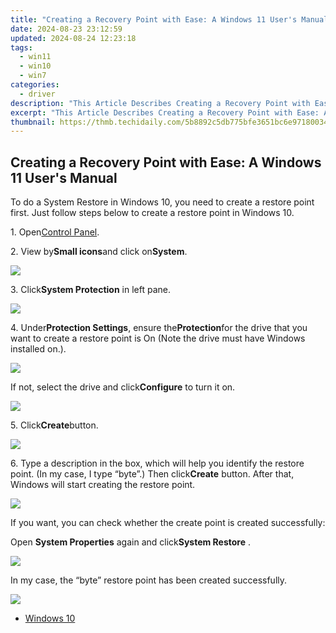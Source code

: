 ```yaml
---
title: "Creating a Recovery Point with Ease: A Windows 11 User's Manual"
date: 2024-08-23 23:12:59
updated: 2024-08-24 12:23:18
tags:
  - win11
  - win10
  - win7
categories:
  - driver
description: "This Article Describes Creating a Recovery Point with Ease: A Windows 11 User's Manual"
excerpt: "This Article Describes Creating a Recovery Point with Ease: A Windows 11 User's Manual"
thumbnail: https://thmb.techidaily.com/5b8892c5db775bfe3651bc6e97180034918a1871516139b779bbf46994cbed29.jpg
---
```


## Creating a Recovery Point with Ease: A Windows 11 User's Manual

To do a System Restore in Windows 10, you need to create a restore point first. Just follow steps below to create a restore point in Windows 10.  
  
1\. Open[Control Panel](https://tools.techidaily.com/drivereasy/download/).  
  
2\. View by**Small icons**and click on**System**.  
  
![](https://images.drivereasy.com/wp-content/uploads/2017/01/img_5874ae59063e3.jpg)   
  
 3\. Click**System Protection** in left pane.

![](https://images.drivereasy.com/wp-content/uploads/2017/01/img_5874af17efd1d.jpg) 

  
4\. Under**Protection Settings**, ensure the**Protection**for the drive that you want to create a restore point is On (Note the drive must have Windows installed on.).  
  
![](https://images.drivereasy.com/wp-content/uploads/2017/01/img_5874afbed9ce9.jpg)   
  
 If not, select the drive and click**Configure** to turn it on. 

![](https://images.drivereasy.com/wp-content/uploads/2017/01/img_5874b097d5efe.jpg) 

  
5\. Click**Create**button.  
  
![](https://images.drivereasy.com/wp-content/uploads/2017/01/img_5874b0f127364.jpg)   
  
 6\. Type a description in the box, which will help you identify the restore point. (In my case, I type “byte”.) Then click**Create** button. After that, Windows will start creating the restore point.

![](https://images.drivereasy.com/wp-content/uploads/2017/01/img_5874b12d0ce25.png)   
  
 If you want, you can check whether the create point is created successfully:  
  
 Open **System Properties** again and click**System Restore** .

![](https://images.drivereasy.com/wp-content/uploads/2017/01/img_5874b6488c49c.jpg)   
  
 In my case, the “byte” restore point has been created successfully.

![](https://images.drivereasy.com/wp-content/uploads/2017/01/img_5874b63273174.jpg) 

* [Windows 10](https://tools.techidaily.com/drivereasy/download/)

<ins class="adsbygoogle"
     style="display:block"
     data-ad-format="autorelaxed"
     data-ad-client="ca-pub-7571918770474297"
     data-ad-slot="1223367746"></ins>



<ins class="adsbygoogle"
     style="display:block"
     data-ad-client="ca-pub-7571918770474297"
     data-ad-slot="8358498916"
     data-ad-format="auto"
     data-full-width-responsive="true"></ins>

